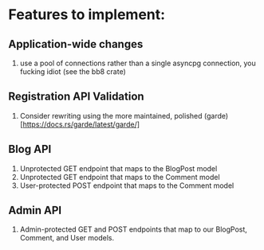 # Features to implement:
## Application-wide changes
1. use a pool of connections rather than a single asyncpg connection, you fucking idiot (see the bb8 crate)
## Registration API Validation
1. Consider rewriting using the more maintained, polished (garde)[https://docs.rs/garde/latest/garde/]
## Blog API
1. Unprotected GET endpoint that maps to the BlogPost model
2. Unprotected GET endpoint that maps to the Comment model
3. User-protected POST endpoint that maps to the Comment model
## Admin API
1. Admin-protected GET and POST endpoints that map to our BlogPost, Comment, and User models.